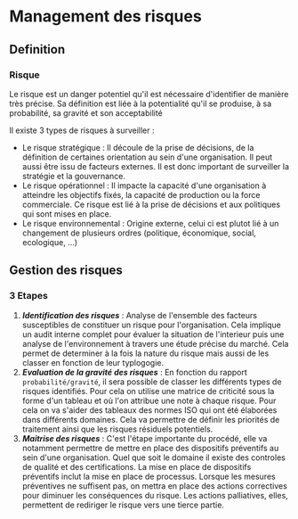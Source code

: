 # Management des risques

## Definition

### **Risque**

Le risque est un danger potentiel qu'il est nécessaire d'identifier de manière très précise. Sa définition est liée à la potentialité qu'il se produise, à sa probabilité, sa gravité et son acceptabilité

Il existe 3 types de risques à surveiller : 

* Le risque stratégique : Il découle de la prise de décisions, de la définition de certaines orientation au sein d'une organisation. Il peut aussi être issu de facteurs externes. Il est donc important de surveiller la stratégie et la gouvernance.
* Le risque opérationnel : Il impacte la capacité d'une organisation à atteindre les objectifs fixés, la capacité de production ou la force commerciale. Ce risque est lié à la prise de décisions et aux politiques qui sont mises en place.
* Le risque environnemental : Origine externe, celui ci est plutot lié à un changement de plusieurs ordres (politique, économique, social, ecologique, ...)

## Gestion des risques

### **3 Etapes**

1. ***Identification des risques*** : Analyse de l'ensemble des facteurs susceptibles de constituer un risque pour l'organisation. Cela implique un audit interne complet pour évaluer la situation de l'interieur puis une analyse de l'environnement à travers une étude précise du marché. Cela permet de determiner à la fois la nature du risque mais aussi de les classer en fonction de leur typlogogie.
2. ***Evaluation de la gravité des risques*** : En fonction du rapport `probabilité/gravité`, il sera possible de classer les différents types de risques identifiés. Pour cela on utilise une matrice de criticité sous la forme d'un tableau et où l'on attribue une note à chaque risque. Pour cela on va s'aider des tableaux des normes ISO qui ont été élaborées dans différents domaines. Cela va permettre de définir les priorités de traitement ainsi que les risques résiduels potentiels.
3. ***Maitrise des risques*** : C'est l'étape importante du procédé, elle va notamment permettre de mettre en place des dispositifs préventifs au sein d'une organisation. Quel que soit le domaine il existe des controles de qualité et des certifications. La mise en place de dispositifs préventifs inclut la mise en place de processus. Lorsque les mesures préventives ne suffisent pas, on mettra en place des actions correctives pour diminuer les conséquences du risque. Les actions palliatives, elles, permettent de rediriger le risque vers une tierce partie.